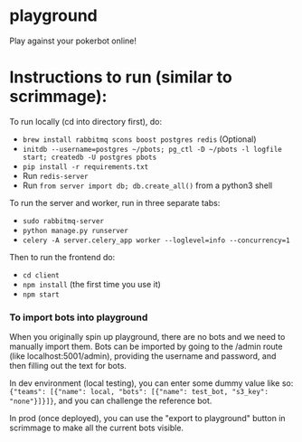 # playground
Play against your pokerbot online!

# Instructions to run (similar to scrimmage):
To run locally (cd into directory first), do:

- `brew install rabbitmq scons boost postgres redis` (Optional)
- `initdb --username=postgres ~/pbots; pg_ctl -D ~/pbots -l logfile start; createdb -U postgres pbots`
- `pip install -r requirements.txt`
- Run `redis-server`
- Run `from server import db; db.create_all()` from a python3 shell

To run the server and worker, run in three separate tabs:

- `sudo rabbitmq-server`
- `python manage.py runserver`
- `celery -A server.celery_app worker --loglevel=info --concurrency=1`

Then to run the frontend do:

- `cd client`
- `npm install` (the first time you use it)
- `npm start`

### To import bots into playground
When you originally spin up playground, there are no bots and we need to manually import them.
Bots can be imported by going to the /admin route (like localhost:5001/admin), providing the username and password, and then filling out the text for bots.

In dev environment (local testing), you can enter some dummy value like so: `{"teams": [{"name": local, "bots": [{"name": test_bot, "s3_key": "none"}]}]}`, and you can challenge the reference bot.

In prod (once deployed), you can use the "export to playground" button in scrimmage to make all the current bots visible.
